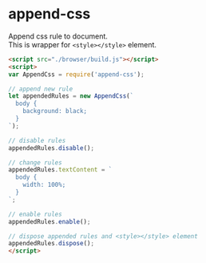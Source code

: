 # append-css

Append css rule to document.  
This is wrapper for `<style></style>` element.

```html
<script src="./browser/build.js"></script>
<script>
var AppendCss = require('append-css');

// append new rule
let appendedRules = new AppendCss(`
  body {
    background: black;
  }
`);

// disable rules
appendedRules.disable();

// change rules
appendedRules.textContent = `
  body {
    width: 100%;
  }
`;

// enable rules
appendedRules.enable();

// dispose appended rules and <style></style> element
appendedRules.dispose();
</script>
```
